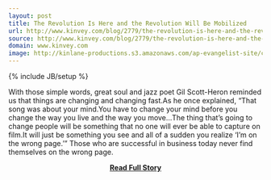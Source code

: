 ```yaml
---
layout: post
title: The Revolution Is Here and the Revolution Will Be Mobilized
url: http://www.kinvey.com/blog/2779/the-revolution-is-here-and-the-revolution-will-be-mobilized
source: http://www.kinvey.com/blog/2779/the-revolution-is-here-and-the-revolution-will-be-mobilized
domain: www.kinvey.com
image: http://kinlane-productions.s3.amazonaws.com/ap-evangelist-site/curated/screenshots/8686_www_kinvey_com.png
---
```

{% include JB/setup %}<p>With those simple words, great soul and jazz poet Gil Scott-Heron reminded us that things are changing and changing fast.As he once explained, “That song was about your mind.You have to change your mind before you change the way you live and the way you move…The thing that’s going to change people will be something that no one will ever be able to capture on film.It will just be something you see and all of a sudden you realize ‘I’m on the wrong page.’” Those who are successful in business today never find themselves on the wrong page.</p>
<center><p><a href="http://www.kinvey.com/blog/2779/the-revolution-is-here-and-the-revolution-will-be-mobilized" style='padding:25px; font-sze:18px; font-weight: bold;'>Read Full Story</a></p></center>
